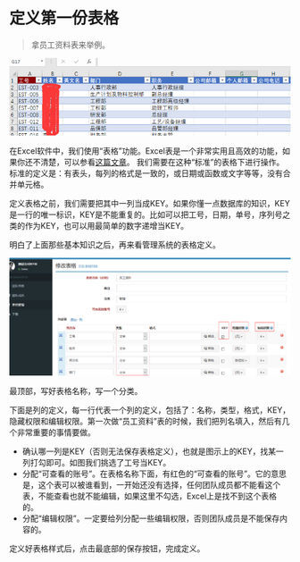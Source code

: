 # 定义第一份表格

> 拿员工资料表来举例。

![image](images/image010.png)
 
在Excel软件中，我们使用“表格”功能。Excel表是一个非常实用且高效的功能，如果你还不清楚，可以参看[这篇文章](https://support.office.com/zh-cn/article/excel-%e8%a1%a8%e6%a6%82%e8%bf%b0-7ab0bb7d-3a9e-4b56-a3c9-6c94334e492c?ui=zh-CN&rs=zh-CN&ad=CN)。
我们需要在这种“标准”的表格下进行操作。标准的定义是：有表头，每列的格式是一致的，或日期或函数或文字等等，没有合并单元格。

定义表格之前，我们需要把其中一列当成KEY。如果你懂一点数据库的知识，KEY是一行的唯一标识，KEY是不能重复的。比如可以把工号，日期，单号，序列号之类的作为KEY，也可以用最简单的数字递增当KEY。

明白了上面那些基本知识之后，再来看管理系统的表格定义。

![image](images/image011.png)
 
最顶部，写好表格名称，写一个分类。

下面是列的定义，每一行代表一个列的定义，包括了：名称，类型，格式，KEY，隐藏权限和编辑权限。第一次做“员工资料”表的时候，我们把列名填入，然后有几个非常重要的事情要做。

- 确认哪一列是KEY（否则无法保存表格定义），也就是图示上的KEY，找某一列打勾即可。如图我们挑选了工号当KEY。
- 分配“可查看的账号”。在表格名称下面，有红色的“可查看的账号”。它的意思是，这个表可以被谁看到，一开始还没有选择，任何团队成员都不能看这个表，不能查看也就不能编辑，如果这里不勾选，Excel上是找不到这个表格的。
- 分配“编辑权限”。一定要给列分配一些编辑权限，否则团队成员是不能保存内容的。

定义好表格样式后，点击最底部的保存按钮，完成定义。
